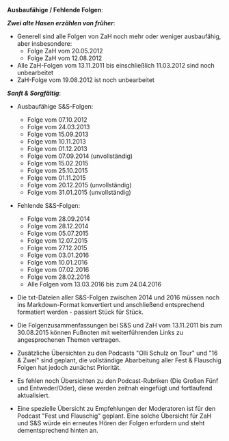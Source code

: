 **Ausbaufähige / Fehlende Folgen**:

***Zwei alte Hasen erzählen von früher***:
- Generell sind alle Folgen von ZaH noch mehr oder weniger ausbaufähig, aber insbesondere:
	- Folge ZaH vom 20.05.2012
	- Folge ZaH vom 12.08.2012
- Alle ZaH-Folgen vom 13.11.2011 bis einschließlich 11.03.2012 sind noch unbearbeitet
- ZaH-Folge vom 19.08.2012 ist noch unbearbeitet

***Sanft & Sorgfältig***:
- Ausbaufähige S&S-Folgen:
	- Folge vom 07.10.2012
	- Folge vom 24.03.2013
	- Folge vom 15.09.2013
	- Folge vom 10.11.2013
	- Folge vom 01.12.2013
	- Folge vom 07.09.2014 (unvollständig)
	- Folge vom 15.02.2015
	- Folge vom 25.10.2015
	- Folge vom 01.11.2015
	- Folge vom 20.12.2015 (unvollständig)
	- Folge vom 31.01.2015 (unvollständig)

- Fehlende S&S-Folgen:
	- Folge vom 28.09.2014
	- Folge vom 28.12.2014
	- Folge vom 05.07.2015
	- Folge vom 12.07.2015
	- Folge vom 27.12.2015
	- Folge vom 03.01.2016
	- Folge vom 10.01.2016
	- Folge vom 07.02.2016
	- Folge vom 28.02.2016
	- Alle Folgen vom 13.03.2016 bis zum 24.04.2016

- Die txt-Dateien aller S&S-Folgen zwischen 2014 und 2016 müssen noch ins Markdown-Format konvertiert und anschließend entsprechend formatiert werden - passiert Stück für Stück.
- Die Folgenzusammenfassungen bei S&S und ZaH vom 13.11.2011 bis zum 30.08.2015 können Fußnoten mit weiterführenden Links zu angesprochenen Themen vertragen.
- Zusätzliche Übersichten zu den Podcasts "Olli Schulz on Tour" und "16 & Zwei" sind geplant, die vollständige Abarbeitung aller Fest & Flauschig Folgen hat jedoch zunächst Priorität.
- Es fehlen noch Übersichten zu den Podcast-Rubriken (Die Großen Fünf und Entweder/Oder), diese werden zeitnah eingefügt und fortlaufend aktualisiert.
- Eine spezielle Übersicht zu Empfehlungen der Moderatoren ist für den Podcast "Fest und Flauschig" geplant. Eine solche Übersicht für ZaH und S&S würde ein erneutes Hören der Folgen erfordern und steht dementsprechend hinten an.

